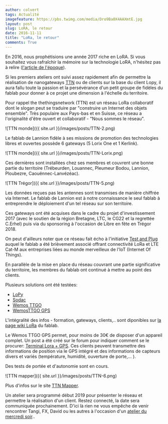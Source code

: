 ```yaml
---
author: colvert
tags: Actualité
imagefeature: https://pbs.twimg.com/media/Dro9Ba0X4AAXmtE.jpg
layout: post
slug: LoRA, le retour
date: 2016-11-11
title: "LoRa, le retour"
comments: True
---
```

En 2016, nous prophétisions une année 2017 riche en LoRA.
Si vous souhaitez vous rafraîchir la mémoire sur la technologie LoRA, n'hésitez
pas à relire ([l'article de l'époque](http://www.fablab-lannion.org/2016/01/oh-lora-y-a-tant-de-phrases-quon-dit-que-je-ne-dirais-pas.html)).

Si les premiers ateliers ont suivi assez rapidement afin de permettre
la réalisation de nanogateways [TTN](https://www.thethingsnetwork.org/) ou de
clients sur la base du client Lopy, il aura fallu toute la passion et la
persévérance d'un petit groupe de fidèles du fablab pour donner à ce projet une
dimension à l'échelle du territoire.

Pour rappel the thethingsnetwork (TTN) est un réseau LoRa collaboratif dont le
slogan peut se traduire par "construire un Internet des objets ensemble".
Très populaire aux Pays-bas et en Suisse, ce réseau a l'originalité d'être
ouvert et collaboratif - "Nous sommes le réseau".

![TTN monde]({{ site.url }}/images/posts/TTN-2.png)

Le fablab de Lannion fidèle à ses missions de promotion des technologies
libres et ouvertes possède 6 gateways (5 Lorix One et 1 Kerlink).

![TTN monde]({{ site.url }}/images/posts/TTN-Lorix.png)

Ces dernières sont installées chez ses membres et couvrent une bonne partie du territoire (Trébeurden, Louannec, Pleumeur Bodou, Lannion, Ploubezre, Caouënnec-Lanvézéac).

![TTN Trégor]({{ site.url }}/images/posts/TTN-5.png)

Les données reçues pas les antennes sont transmises de manière chiffrée via
Internet. Le fablab de Lannion est à notre connaissance le seul fablab à
entreprendre le déploiement d'un tel réseau sur son territoire.

Ces gateways ont été acquises dans le cadre du projet d'investissement 2017
(avec le soutien de la région Bretagne, LTC, le CG22 et la regrettée C.Erhel)
puis via du sponsoring à l'occasion de Libre en fête en Trégor 2018.

On peut d'ailleurs noter que ce réseau fait écho à l'initiative [Test and Plug](http://www.testandplug.bzh/) auquel le fablab a été brièvement associé
offrant connectivité LoRa et LTE Cat-M aux entreprises liées au monde
merveilleux de l'IoT (Internet Of Things).

En parallèle de la mise en place du réseau couvrant une partie significative du
territoire, les membres du fablab ont continué à mettre au point des clients.

Plusieurs solutions ont été testées:

* [LoPy](https://wiki.fablab-lannion.org/index.php?title=FormationLoPy)
* [Sodac](https://wiki.fablab-lannion.org/index.php?title=Sodaq_ne_v2)
* [Wemos TTGO](https://wiki.fablab-lannion.org/index.php?title=WemosTTGO)
* [WemosTTGO GPS](https://wiki.fablab-lannion.org/index.php?title=WemosTTGO_GPS)   

L'intégralité des infos - formation, gateways, clients,.. sont diponibles sur
[la page wiki LoRa](https://wiki.fablab-lannion.org/index.php?title=Cat%C3%A9gorie:LoRa) du
fablab.

Le Wemos TTGO GPS permet, pour moins de 30€ de disposer d'un appareil complet.
Un post a été créé sur le forum pour indiquer comment se le procurer:
[Terminal Lora + GPS](https://forum.fablab-lannion.org/viewtopic.php?f=2&t=924).
Ces clients peuvent transmettre des informations de position via le GPS intégré
et des informations de capteurs divers et variés (température, humidité,
ouverture de porte,... ).

Des tests de portée et d'autonomie sont en cours.

 ![TTN mapper]({{ site.url }}/images/posts/TTN-6.png)

 Plus d'infos sur le site [TTN Mapper](https://ttnmapper.org/).

Un atelier sera programmé début 2019 pour présenter le réseau et permettre
la réalisation d'un client. Restez connecté, la date sera communiquée
prochainement. D'ici là rien ne vous empêche de venir rencontrer Tangi, FX,
David ou les autres à l'occasion d'un [atelier du mercredi soir](http://www.fablab-lannion.org/horaires-et-acces/)..
